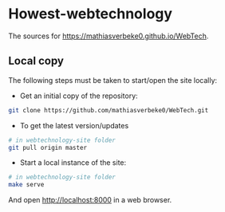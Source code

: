 # Howest-webtechnology

The sources for <https://mathiasverbeke0.github.io/WebTech>.

## Local copy

The following steps must be taken to start/open the site locally:

* Get an initial copy of the repository:
```bash
git clone https://github.com/mathiasverbeke0/WebTech.git
```
* To get the latest version/updates
```bash
# in webtechnology-site folder
git pull origin master
```
* Start a local instance of the site:
```bash
# in webtechnology-site folder
make serve
```
   And open <http://localhost:8000> in a web browser.
